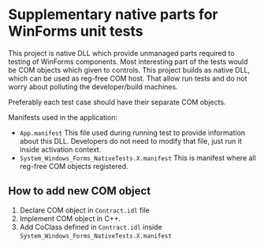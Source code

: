Supplementary native parts for WinForms unit tests
==================================================

This project is native DLL which provide unmanaged parts required to testing of WinForms components. Most interesting part of the tests would be COM objects which given to controls.
This project builds as native DLL, which can be used as reg-free COM host. That allow run tests and do not worry about polluting the developer/build machines.

Preferably each test case should have their separate COM objects. 

Manifests used in the application:

- `App.manifest` This file used during running test to provide information about this DLL. Developers do not need to modify that file, just run it inside activation context.
- `System_Windows_Forms_NativeTests.X.manifest` This is manifest where all reg-free COM objects registered.

## How to add new COM object

1. Declare COM object in `Contract.idl` file 
2. Implement COM object in C++.
3. Add CoClass defined in `Contract.idl` inside `System_Windows_Forms_NativeTests.X.manifest`
